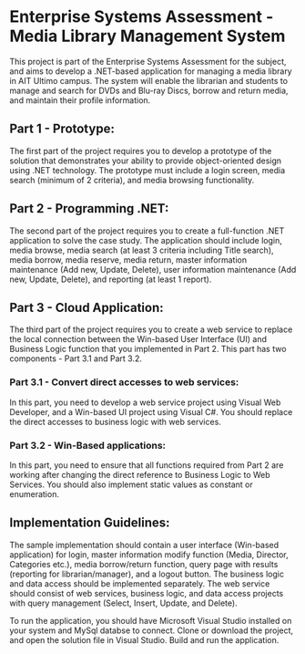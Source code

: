 # Enterprise Systems Assessment - Media Library Management System

This project is part of the Enterprise Systems Assessment for the subject, and aims to develop a .NET-based application for managing a media library in AIT Ultimo campus. The system will enable the librarian and students to manage and search for DVDs and Blu-ray Discs, borrow and return media, and maintain their profile information.

## Part 1 - Prototype:
The first part of the project requires you to develop a prototype of the solution that demonstrates your ability to provide object-oriented design using .NET technology. The prototype must include a login screen, media search (minimum of 2 criteria), and media browsing functionality.

## Part 2 - Programming .NET:
The second part of the project requires you to create a full-function .NET application to solve the case study. The application should include login, media browse, media search (at least 3 criteria including Title search), media borrow, media reserve, media return, master information maintenance (Add new, Update, Delete), user information maintenance (Add new, Update, Delete), and reporting (at least 1 report).

## Part 3 - Cloud Application:
The third part of the project requires you to create a web service to replace the local connection between the Win-based User Interface (UI) and Business Logic function that you implemented in Part 2. This part has two components - Part 3.1 and Part 3.2.

### Part 3.1 - Convert direct accesses to web services:
In this part, you need to develop a web service project using Visual Web Developer, and a Win-based UI project using Visual C#. You should replace the direct accesses to business logic with web services.

### Part 3.2 - Win-Based applications:
In this part, you need to ensure that all functions required from Part 2 are working after changing the direct reference to Business Logic to Web Services. You should also implement static values as constant or enumeration.

## Implementation Guidelines:
The sample implementation should contain a user interface (Win-based application) for login, master information modify function (Media, Director, Categories etc.), media borrow/return function, query page with results (reporting for librarian/manager), and a logout button. The business logic and data access should be implemented separately. The web service should consist of web services, business logic, and data access projects with query management (Select, Insert, Update, and Delete).

To run the application, you should have Microsoft Visual Studio installed on your system and MySql databse to connect. Clone or download the project, and open the solution file in Visual Studio. Build and run the application.
